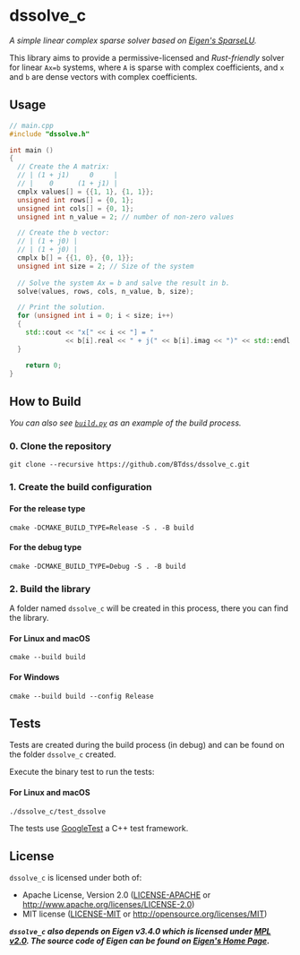 # dssolve_c

*A simple linear complex sparse solver based on [Eigen's SparseLU](https://eigen.tuxfamily.org/dox/classEigen_1_1SparseLU.html).*

This library aims to provide a permissive-licensed and _Rust-friendly_ solver for linear `Ax=b` systems, where `A` is sparse with complex coefficients, and `x` and `b` are dense vectors with complex coefficients.

## Usage

```C++
// main.cpp
#include "dssolve.h"

int main ()
{
  // Create the A matrix:
  // | (1 + j1)     0     |
  // |    0      (1 + j1) |
  cmplx values[] = {{1, 1}, {1, 1}};
  unsigned int rows[] = {0, 1};
  unsigned int cols[] = {0, 1};
  unsigned int n_value = 2; // number of non-zero values

  // Create the b vector:
  // | (1 + j0) |
  // | (1 + j0) |
  cmplx b[] = {{1, 0}, {0, 1}};
  unsigned int size = 2; // Size of the system
  
  // Solve the system Ax = b and salve the result in b.
  solve(values, rows, cols, n_value, b, size);

  // Print the solution.
  for (unsigned int i = 0; i < size; i++)
  {
    std::cout << "x[" << i << "] = "
              << b[i].real << " + j(" << b[i].imag << ")" << std::endl;
  }

    return 0;
}
```

## How to Build

_You can also see [`build.py`](.github\workflows\build.py) as an example of the build process._

### 0. Clone the repository
```shell
git clone --recursive https://github.com/BTdss/dssolve_c.git
```
### 1. Create the build configuration

#### For the release type
```shell
cmake -DCMAKE_BUILD_TYPE=Release -S . -B build
```

#### For the debug type
```shell
cmake -DCMAKE_BUILD_TYPE=Debug -S . -B build
```

### 2. Build the library

A folder named `dssolve_c` will be created in this process, there you can find the library.

#### For Linux and macOS
```shell
cmake --build build
```
#### For Windows
```shell
cmake --build build --config Release
```

## Tests

Tests are created during the build process (in debug) and can be found on the folder `dssolve_c` created.

Execute the binary test to run the tests:
#### For Linux and macOS
```shell
./dssolve_c/test_dssolve
```

The tests use [GoogleTest](https://github.com/google/googletest) a C++ test framework. 

## License
`dssolve_c` is licensed under both of:

- Apache License, Version 2.0 ([LICENSE-APACHE](LICENSE-APACHE) or http://www.apache.org/licenses/LICENSE-2.0)
- MIT license ([LICENSE-MIT](LICENSE-MIT) or http://opensource.org/licenses/MIT)


_**`dssolve_c` also depends on Eigen v3.4.0 which is licensed under [MPL v2.0](https://www.mozilla.org/en-US/MPL/2.0/). The source code of Eigen can be found on [Eigen's Home Page](https://eigen.tuxfamily.org/).**_
